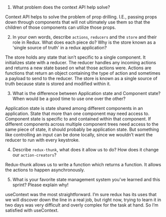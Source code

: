 1. What problem does the context API help solve?

Context API helps to solve the problem of prop drilling. I.E., passing props down through components that will not ultimately use them so that the children of those components can utilize those props.

2. In your own words, describe `actions`, `reducers` and the `store` and their role in Redux. What does each piece do? Why is the store known as a 'single source of truth' in a redux application?

The store holds any state that isn’t specific to a single component. It initializes state with a reducer. The reducer handles any incoming actions and returns a new state based on what those actions were. Actions are functions that return an object containing the type of action and sometimes a payload to send to the reducer. The store is known as a single source of truth because state is stored and modified within it.

3. What is the difference between Application state and Component state? When would be a good time to use one over the other?

Application state is state shared among different components in an application. State that more than one component may need access to. Component state is specific to and contained within that component. If different components across multiple component trees need access to the same piece of state, it should probably be application state. But something like controlling an input can be done locally, since we wouldn’t want the reducer to run with every keystroke.

4. Describe `redux-thunk`, what does it allow us to do? How does it change our `action-creators`?

Redux-thunk allows us to write a function which returns a function. It allows the actions to happen asynchronously.

5. What is your favorite state management system you've learned and this sprint? Please explain why!

useContext was the most straightforward. I’m sure redux has its uses that we will discover down the line in a real job, but right now, trying to learn it in two days was very difficult and overly complex for the task at hand. So I’m satisfied with useContext.
